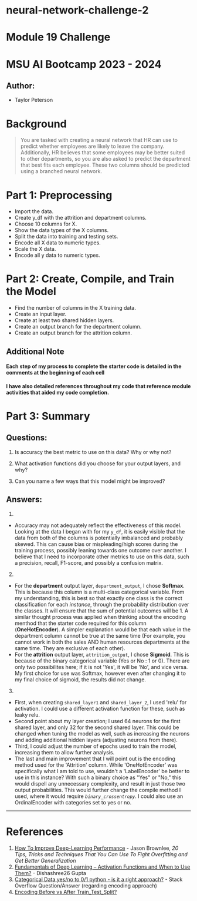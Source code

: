 # neural-network-challenge-2
# Module 19 Challenge 
# MSU AI Bootcamp 2023 - 2024
## Author:
- Taylor Peterson
# Background
>You are tasked with creating a neural network that HR can use to predict whether employees are likely to leave the company. Additionally, HR believes that some employees may be better suited to other departments, so you are also asked to predict the department that best fits each employee. These two columns should be predicted using a branched neural network.
# Part 1: Preprocessing
* Import the data. 
* Create y_df with the attrition and department columns. 
* Choose 10 columns for X. 
* Show the data types of the X columns. 
* Split the data into training and testing sets. 
* Encode all X data to numeric types. 
* Scale the X data. 
* Encode all y data to numeric types. 
# Part 2: Create, Compile, and Train the Model
* Find the number of columns in the X training data. 
* Create an input layer. 
* Create at least two shared hidden layers.
* Create an output branch for the department column.
* Create an output branch for the attrition column. 
## Additional Note
#### Each step of my process to complete the starter code is detailed in the comments at the beginning of each cell
#### I have also detailed references throughout my code that reference module activities that aided my code completion.
# Part 3: Summary
## Questions:
1. Is accuracy the best metric to use on this data? Why or why not?

2. What activation functions did you choose for your output layers, and why?

3. Can you name a few ways that this model might be improved?
## Answers:

1.
* Accuracy may not adequately reflect the effectiveness of this model. Looking at the data I began with for my `y_df`, it is easily visible that the data from both of the columns is potentially imbalanced and probably skewed. This can cause bias or mispleading/high scores during the training process, possibly leaning towards one outcome over another. I believe that I need to incorporate other metrics to use on this data, such a precision, recall, F1-score, and possibly a confusion matrix. 
2. 
* For the **department** output layer, `department_output`, I chose **Softmax**. This is because this column is a multi-class categorical variable. From my understanding, this is best so that exactly one class is the correct classification for each *instance*, through the probability distribution over the classes. It will ensure that the sum of potential outcomes will be 1. A similar thought process was applied when thinking about the encoding menthod that the starter code required for this column (**OneHotEncoder**). A simpler explanation would be that each value in the department column cannot be true at the same time (For example, you cannot work in both the sales AND human resources departments at the same time. They are exclusive of each other).
* For the **attrition** output layer, `attrition_output`, I chose **Sigmoid**. This is because of the binary categorical variable (Yes or No : 1 or 0). There are only two possibilites here; if it is not 'Yes', it will be 'No', and vice versa. My first choice for use was Softmax, however even after changing it to my final choice of sigmoid, the results did not change. 
3. 
*  First, when creating `shared_layer1` and `shared_layer_2`, I used 'relu' for activation. I could use a different activation function for these, such as leaky relu. 
* Second point about my layer creation; I used 64 neurons for the first shared layer, and only 32 for the second shared layer. This could be changed when tuning the model as well, such as increasing the neurons and adding additional hidden layers (adjusting neurons from there). 
* Third, I could adjust the number of epochs used to train the model, increasing them to allow further analysis.
* The last and main improvement that I will point out is the encoding method used for the 'Attrition' column. While 'OneHotEncoder' was specifically what I am told to use, wouldn't a 'LabelEncoder' be better to use in this instance? With such a binary choice as "Yes" or "No," this would dispell any unnecessary complexity, and result in just those two output probabilities. This would further change the compile method I used, where it would require *`binary_crossentropy`*. I could also use an OrdinalEncoder with categories set to yes or no.

---
# References
1. [How To Improve Deep-Learning Performance](https://machinelearningmastery.com/improve-deep-learning-performance/
) - Jason Brownlee, *20 Tips, Tricks and Techniques That You Can Use To Fight Overfitting and Get Better Generalization*
2. [Fundamentals of Deep Learning – Activation Functions and When to Use Them?](https://www.analyticsvidhya.com/blog/2020/01/fundamentals-deep-learning-activation-functions-when-to-use-them/
) - Dishashree26 Gupta
3. [Categorical Data yes/no to 0/1 python - is it a right approach?](https://stackoverflow.com/questions/49227490/categorical-data-yes-no-to-0-1-python-is-it-a-right-approach) - Stack Overflow Question/Answer (regarding encoding approach)
4. [Encoding Before vs After Train_Test_Split?](https://www.geeksforgeeks.org/encoding-before-vs-after-train_test_split/)
